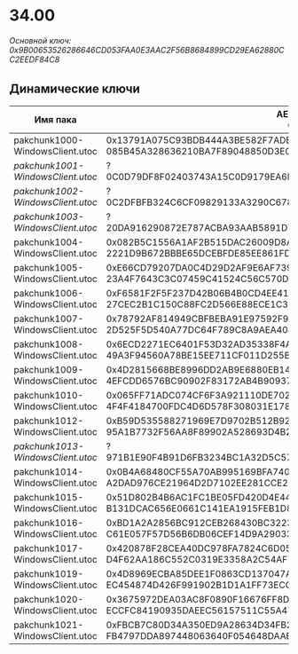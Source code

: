 # 34.00

###### Основной ключ: 0x9B00653526286646CD053FAA0E3AAC2F56B8684899CD29EA62880CC2EEDF84C8

## Динамические ключи

| Имя пака                          | AES Ключ</br>GUID                                                                                       | HiRes Текстуры |
|-----------------------------------|---------------------------------------------------------------------------------------------------------|----------------|
| pakchunk1000-WindowsClient.utoc   | 0x13791A075C93BDB444A3BE582F7ADEA91C1EA7E70296DBB916A806C79AA80BBD</br>085B45A328636210BA7F89048850D3E0 | ❌             |
| *pakchunk1001-WindowsClient.utoc* | ?</br>0C0D79DF8F02403743A15C0D9179EA6E | ❌             |
| *pakchunk1002-WindowsClient.utoc* | ?</br>0C2DFBFB324C6CF09829133A3290C678 | ❌             |
| *pakchunk1003-WindowsClient.utoc* | ?</br>20DA916290872E787ACBA93AAB5891D7 | ❌             |
| pakchunk1004-WindowsClient.utoc   | 0x082B5C1556A1AF2B515DAC26009D8A46CF5CF64D6B129344F9C81D95D98705C6</br>2221D9B672BBBE65DCEBFDE85EE861FD | ❌             |
| pakchunk1005-WindowsClient.utoc   | 0xE66CD79207DA0C4D29D2AF9E6AF7396CC268920E03E6E88EBFD7F78E76C08019</br>23A4F7643C3C07459C41524C56C570D0 | ✔️             |
| pakchunk1006-WindowsClient.utoc   | 0xF6581F2F5F237D42B06B4B0CD4EE418524A42A3D261876673302631CA84D8855</br>27CEC2B1C150C88FC2D566E88ECE1C3E | ❌             |
| pakchunk1007-WindowsClient.utoc   | 0x78792AF814949CBFBEBA91E97592F9BE6DF3B69BBD43592F1A704E0A13C4B4C7</br>2D525F5D540A77DC64F789C8A9AEA404 | ❌             |
| pakchunk1008-WindowsClient.utoc   | 0x6ECD2271EC6401F53D32AD35338F4A3880582C56E98B681AEA2DAF92C929E86D</br>49A3F94560A78BE15EE711CF011D255B | ❌             |
| pakchunk1009-WindowsClient.utoc   | 0x4D2815668BE8996DD2AB9E6880EB14CBF38A82E4128D10DD9D67D3F92D5A0008</br>4EFCDD6576BC90902F83172AB4B90937 | ❌             |
| pakchunk1010-WindowsClient.utoc   | 0x065FF71ADC074CF6F3A921110DE702C2DEF8EDED2C52C463F126151C466BDD4B</br>4F4F4184700FDC4D6D578F308031E178 | ❌             |
| pakchunk1012-WindowsClient.utoc   | 0xB59D535588271969E7D9702B512B92ED2F4BF1C3C6BC30B926E52C00B6789155</br>95A1B7732F56AA8F89902A528693D4B2 | ❌             |
| *pakchunk1013-WindowsClient.utoc* | ?</br>971B1E90F4B91D6FB3234BC1A32D5C57 | ❌             |
| pakchunk1014-WindowsClient.utoc   | 0x0B4A68480CF55A70AB995169BFA7402CD5B64BB76AA4A8EF0FD12FBA9F60A6AA</br>A2DAD976CE21964D2D7102EE281CCE2D | ❌             |
| pakchunk1015-WindowsClient.utoc   | 0x51D802B4B6AC1FC1BE05FD420D4E44DE40EDD404A37C84415124EA4B2C7CC897</br>B131DCAC656E0661C141EA1915FEB1D8 | ❌             |
| pakchunk1016-WindowsClient.utoc   | 0xBD1A2A2856BC912CEB268430BC3223C82B291A376FB1E71A35FEE5039679256C</br>C61E057F57D56B6DB06CEF14D9A29033 | ✔️             |
| pakchunk1017-WindowsClient.utoc   | 0x420878F28CEA40DC978FA7824C6D058CBA0D8247B136B6F12CAE57CFE2C94A11</br>D4F62AA186C552C0319E3358A2C54AF7 | ❌             |
| pakchunk1019-WindowsClient.utoc   | 0x4D8969ECBA85DEE1F0863CD137047AA2F103F8B3DA6F6941B497B67C084E76CE</br>EC454874D426F991902B1D1A1FF73ECC | ✔️             |
| pakchunk1020-WindowsClient.utoc   | 0x3675972DEA03AC8F0890F16676FF8DD3449D0FE3EF19DEF6BFD84DB9863287A7</br>ECCFC84190935DAEEC56157511C55A47 | ✔️             |
| pakchunk1021-WindowsClient.utoc   | 0xFBCB7C80D34A350ED9A28634D34FB2AF2160B1F60EDF01C7BEAF0DE4CB052FB0</br>FB4797DDA897448063640F054648DAAE | ✔️             |
